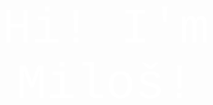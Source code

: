 <div class="banner" style="
        width: 100%;
        height: 450px;
        background-image: url('https://lh3.googleusercontent.com/rJzX5z80XElWFmK4ecewzIEJMCcnKGO3w5oFvUHfL0FnJnP1yzETljWZj01HXVlvnuBBAid74WIQ_W0LFYN_rIOYaRdo3GYSvuMsyMpHkyEQcoIYkkW8bNAj4s8aC4WYmgml3Qq350vZYcMlHMbXu5QI2hAFYqP74h44Rd_9zZe8K5UGkV_eZ3lmnYcmZVqRMnSOHq4e5i1j48XP3Z7mmnYg6S0bHypJCc_IDTCflqFDkWSEyukQd0D7trfuNejjAMKlB5yEGxYqtTr-RueunTWEhE3DIBYRI5D2vddNBx9gxgyDGMka2Q4pXIQXOJoYzPiS4BjPKkVSGNhYkQ62dw81kQBO4xKXolvlZfF0Nofko8uZ0R2WJcxzJFw9A6ymZUW8JWcRD0xFiM81gPKv3xaLfDcMhnY6f1cxqL1vAPvyJPi-1U7RLVUfTMj-lU_ej3wOmSeTTLRrPdVhRamDPpszXyT8qXgqibva2lc7KnkO_F2x5M8nUt1ssA3ftmBl5iGPULdGsre57O5FZ0vdo2f6fOB3G9IWrR4sOu-vab1DFf4cT4CKcekpwxewlfqiC85J74Bp90PK1Vmea4szlDCt-2j4oXh8ik6rVg2d9qUG8UTU6rH2KNqDu1QEbT4sS0e5CjEQIjJMx5c6DXMo5WAuIiQHYZWPGiV3EKxpuRxw29LGc6b4Ltm7wLi338KatXbs3gwZPCqYZ0WH05Di14zkyXTJtUKxJzhLYvZf04pLKQqVtOqCvcAd_OrN4rS9M4hHCdgClCZmLHgUkmrum2Z7YZNVZ_vDYp5U=w1880-h903-no?authuser=0');
        background-position: center;
        background-repeat: no-repeat;
        background-size: cover;
        display: flex;
        justify-content: center;
        align-items: center;
    ">
        <div class="emphasized-text" style="
            font-size: 100px;
            font-family: Courier, monospace;
            color: #ffffff;
            text-align: center;
        ">Hi! I'm Miloš!</div>
    </div>

<!--
**MilosD15/MilosD15** is a ✨ _special_ ✨ repository because its `README.md` (this file) appears on your GitHub profile.

Here are some ideas to get you started:

- 🔭 I’m currently working on ...
- 🌱 I’m currently learning ...
- 👯 I’m looking to collaborate on ...
- 🤔 I’m looking for help with ...
- 💬 Ask me about ...
- 📫 How to reach me: ...
- 😄 Pronouns: ...
- ⚡ Fun fact: ...
-->
